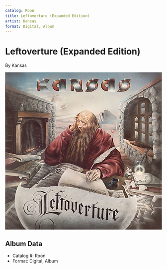 ```yaml
---
catalog: Roon
title: Leftoverture (Expanded Edition)
artist: Kansas
format: Digital, Album
---
```


# Leftoverture (Expanded Edition)

By Kansas

![](../../assets/albumcovers/Kansas-Leftoverture_Expanded_Edition.png)

## Album Data

- Catalog #: Roon
- Format: Digital, Album

